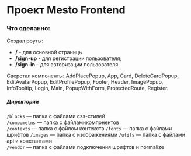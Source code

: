 # Проект Mesto Frontend

### Что сделанно:

Создал роуты: 
* **/** - для основной страницы
* **/sign-up** - для регистрации пользователя;
* **/sign-in** - для авторизации пользователя.

Сверстал компоненты: AddPlacePopup, App, Card, DeleteCardPopup, EditAvatarPopup, EditProfilePopup, Footer, Header, ImagePopup, InfoTooltip, Login, Main, PopupWithForm, ProtectedRoute, Register.

##### Директории

`/blocks` — папка с файлами css-стилей  
`/compometns` — папка с файламикомпонентов  
`/contexts` — папка с файлом контекста
`/fonts` — папка с файлами шрифтов
`/images` — папка с изображениями
`/utils` — папка с файлами api и константами  
`/vendor` — папка с файлами подключения шрифтов и normalize
